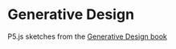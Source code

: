 # Generative Design

P5.js sketches from the [Generative Design book](http://www.generative-gestaltung.de/2/)
